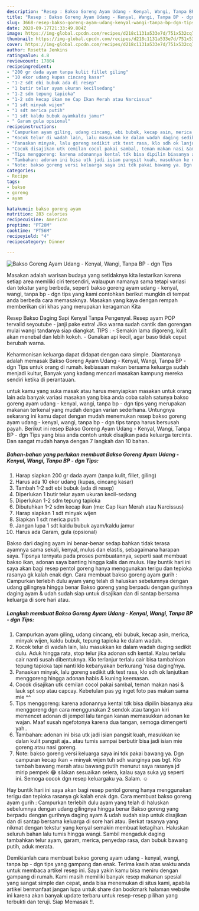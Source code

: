 ```yaml
---
description: "Resep : Bakso Goreng Ayam Udang - Kenyal, Wangi, Tanpa BP - dgn Tips Terbukti"
title: "Resep : Bakso Goreng Ayam Udang - Kenyal, Wangi, Tanpa BP - dgn Tips Terbukti"
slug: 3668-resep-bakso-goreng-ayam-udang-kenyal-wangi-tanpa-bp-dgn-tips-terbukti
date: 2020-09-17T21:33:49.804Z
image: https://img-global.cpcdn.com/recipes/d218c1131a533e7d/751x532cq70/bakso-goreng-ayam-udang-kenyal-wangi-tanpa-bp-dgn-tips-foto-resep-utama.jpg
thumbnail: https://img-global.cpcdn.com/recipes/d218c1131a533e7d/751x532cq70/bakso-goreng-ayam-udang-kenyal-wangi-tanpa-bp-dgn-tips-foto-resep-utama.jpg
cover: https://img-global.cpcdn.com/recipes/d218c1131a533e7d/751x532cq70/bakso-goreng-ayam-udang-kenyal-wangi-tanpa-bp-dgn-tips-foto-resep-utama.jpg
author: Rosetta Jenkins
ratingvalue: 4.8
reviewcount: 17804
recipeingredient:
- "200 gr dada ayam tanpa kulit fillet giling"
- "10 ekor udang kupas cincang kasar"
- "1-2 sdt ebi bubuk ada di resep"
- "1 butir telur ayam ukuran kecilsedang"
- "1-2 sdm tepung tapioka"
- "1-2 sdm kecap ikan me Cap Ikan Merah atau Narcissus"
- "1 sdt minyak wijen"
- "1 sdt merica putih"
- "1 sdt kaldu bubuk ayamkaldu jamur"
- " Garam gula opsional"
recipeinstructions:
- "Campurkan ayam giling, udang cincang, ebi bubuk, kecap asin, merica, minyak wijen, kaldu bubuk, tepung tapioka ke dalam wadah."
- "Kocok telur di wadah lain, lalu masukkan ke dalam wadah daging sedikit dulu. Aduk hingga rata, stop telur jika adonan sdh kental. Kalau terlalu cair nanti susah dibentuknya. Klo terlanjur terlalu cair bisa tambahkan tepung tapioka tapi nanti klo kebanyakan berkurang &#39;rasa daging&#39;nya."
- "Panaskan minyak, lalu goreng sedikit utk test rasa, klo sdh ok lanjutkan menggoreng hingga adonan habis &amp; kuning keemasan."
- "Cocok disajikan utk cemilan cocol pakai sambal, teman makan nasi &amp; lauk spt sop atau capcay. Kebetulan pas yg inget foto pas makan sama mie ^^"
- "Tips menggoreng: karena adonannya kental tdk bisa dipilin biasanya aku menggoreng dgn cara menggunakan 2 sendok atau tangan kiri memencet adonan di jempol lalu tangan kanan memasukkan adonan ke wajan. Maaf susah ngefotonya karena dua tangan, semoga dimengerti yah.."
- "Tambahan: adonan ini bisa utk jadi isian pangsit kuah, masukkan ke dalan kulit pangsit aja.. atau tumis sampai berbutir bisa jadi isian mie goreng atau nasi goreng."
- "Note: bakso goreng versi keluarga saya ini tdk pakai bawang ya. Dgn campuran kecap ikan + minyak wijen tuh sdh wanginya pas bgt. Klo tambah bawang merah atau bawang putih menurut saya rasanya jd mirip pempek 😂 silakan sesuaikan selera, kalau saya suka yg seperti ini. Semoga cocok dgn resep keluargaku ya. Salam. ☺"
categories:
- Recipe
tags:
- bakso
- goreng
- ayam

katakunci: bakso goreng ayam 
nutrition: 283 calories
recipecuisine: American
preptime: "PT20M"
cooktime: "PT56M"
recipeyield: "4"
recipecategory: Dinner

---
```



![Bakso Goreng Ayam Udang - Kenyal, Wangi, Tanpa BP - dgn Tips](https://img-global.cpcdn.com/recipes/d218c1131a533e7d/751x532cq70/bakso-goreng-ayam-udang-kenyal-wangi-tanpa-bp-dgn-tips-foto-resep-utama.jpg)

Masakan adalah warisan budaya yang setidaknya kita lestarikan karena setiap area memiliki ciri tersendiri, walaupun namanya sama tetapi variasi dan tekstur yang berbeda, seperti bakso goreng ayam udang - kenyal, wangi, tanpa bp - dgn tips yang kami contohkan berikut mungkin di tempat anda berbeda cara memasaknya. Masakan yang kaya dengan rempah memberikan ciri khas yang merupakan keragaman Kita

Resep Bakso Daging Sapi Kenyal Tanpa Pengenyal. Resep ayam POP tervalid seyoutube - janji pake extra! Jika warna sudah cantik dan gorengan mulai wangi tandanya siap diangkat. TIPS : - Semakin lama digoreng, kulit akan menebal dan lebih kokoh. - Gunakan api kecil, agar baso tidak cepat berubah warna.

Keharmonisan keluarga dapat didapat dengan cara simple. Diantaranya adalah memasak Bakso Goreng Ayam Udang - Kenyal, Wangi, Tanpa BP - dgn Tips untuk orang di rumah. kebiasaan makan bersama keluarga sudah menjadi kultur, Banyak yang kadang mencari masakan kampung mereka sendiri ketika di perantauan.

untuk kamu yang suka masak atau harus menyiapkan masakan untuk orang lain ada banyak variasi masakan yang bisa anda coba salah satunya bakso goreng ayam udang - kenyal, wangi, tanpa bp - dgn tips yang merupakan makanan terkenal yang mudah dengan varian sederhana. Untungnya sekarang ini kamu dapat dengan mudah menemukan resep bakso goreng ayam udang - kenyal, wangi, tanpa bp - dgn tips tanpa harus bersusah payah.
Berikut ini resep Bakso Goreng Ayam Udang - Kenyal, Wangi, Tanpa BP - dgn Tips yang bisa anda contoh untuk disajikan pada keluarga tercinta. Dan sangat mudah hanya dengan 7 langkah dan 10 bahan.


<!--inarticleads1-->

##### Bahan-bahan yang perlukan membuat Bakso Goreng Ayam Udang - Kenyal, Wangi, Tanpa BP - dgn Tips:

1. Harap siapkan 200 gr dada ayam (tanpa kulit, fillet, giling)
1. Harus ada 10 ekor udang (kupas, cincang kasar)
1. Tambah 1-2 sdt ebi bubuk (ada di resep)
1. Diperlukan 1 butir telur ayam ukuran kecil-sedang
1. Diperlukan 1-2 sdm tepung tapioka
1. Dibutuhkan 1-2 sdm kecap ikan (me: Cap Ikan Merah atau Narcissus)
1. Harap siapkan 1 sdt minyak wijen
1. Siapkan 1 sdt merica putih
1. Jangan lupa 1 sdt kaldu bubuk ayam/kaldu jamur
1. Harus ada  Garam, gula (opsional)


Bakso dari daging ayam ini benar-benar sedap bahkan tidak terasa ayamnya sama sekali, kenyal, mulus dan elastis, sebagaimana harapan saya. Tipsnya ternyata pada proses pembuatannya, seperti saat membuat bakso ikan, adonan saya banting hingga kalis dan mulus. Hay buntik hari ini saya akan bagi resep pentol goreng hanya menggunakan terigu dan tepioka rasanya gk kalah enak dgn. Cara membuat bakso goreng ayam gurih : Campurkan terlebih dulu ayam yang telah di haluskan sebelumnya dengan udang gilingnya hingga benar Bakso goreng yang berpadu dengan gurihnya daging ayam &amp; udah sudah siap untuk disajikan dan di santap bersama keluarga di sore hari atau. 

<!--inarticleads2-->

##### Langkah membuat  Bakso Goreng Ayam Udang - Kenyal, Wangi, Tanpa BP - dgn Tips:

1. Campurkan ayam giling, udang cincang, ebi bubuk, kecap asin, merica, minyak wijen, kaldu bubuk, tepung tapioka ke dalam wadah.
1. Kocok telur di wadah lain, lalu masukkan ke dalam wadah daging sedikit dulu. Aduk hingga rata, stop telur jika adonan sdh kental. Kalau terlalu cair nanti susah dibentuknya. Klo terlanjur terlalu cair bisa tambahkan tepung tapioka tapi nanti klo kebanyakan berkurang &#39;rasa daging&#39;nya.
1. Panaskan minyak, lalu goreng sedikit utk test rasa, klo sdh ok lanjutkan menggoreng hingga adonan habis &amp; kuning keemasan.
1. Cocok disajikan utk cemilan cocol pakai sambal, teman makan nasi &amp; lauk spt sop atau capcay. Kebetulan pas yg inget foto pas makan sama mie ^^
1. Tips menggoreng: karena adonannya kental tdk bisa dipilin biasanya aku menggoreng dgn cara menggunakan 2 sendok atau tangan kiri memencet adonan di jempol lalu tangan kanan memasukkan adonan ke wajan. Maaf susah ngefotonya karena dua tangan, semoga dimengerti yah..
1. Tambahan: adonan ini bisa utk jadi isian pangsit kuah, masukkan ke dalan kulit pangsit aja.. atau tumis sampai berbutir bisa jadi isian mie goreng atau nasi goreng.
1. Note: bakso goreng versi keluarga saya ini tdk pakai bawang ya. Dgn campuran kecap ikan + minyak wijen tuh sdh wanginya pas bgt. Klo tambah bawang merah atau bawang putih menurut saya rasanya jd mirip pempek 😂 silakan sesuaikan selera, kalau saya suka yg seperti ini. Semoga cocok dgn resep keluargaku ya. Salam. ☺


Hay buntik hari ini saya akan bagi resep pentol goreng hanya menggunakan terigu dan tepioka rasanya gk kalah enak dgn. Cara membuat bakso goreng ayam gurih : Campurkan terlebih dulu ayam yang telah di haluskan sebelumnya dengan udang gilingnya hingga benar Bakso goreng yang berpadu dengan gurihnya daging ayam &amp; udah sudah siap untuk disajikan dan di santap bersama keluarga di sore hari atau. Berkat rasanya yang nikmat dengan tekstur yang kenyal semakin membuat ketagihan. Haluskan seluruh bahan lalu tumis hingga wangi. Sambil mengaduk daging tambahkan telur ayam, garam, merica, penyedap rasa, dan bubuk bawang putih, aduk merata. 

Demikianlah cara membuat bakso goreng ayam udang - kenyal, wangi, tanpa bp - dgn tips yang gampang dan enak. Terima kasih atas waktu anda untuk membaca artikel resep ini. Saya yakin kamu bisa meniru dengan gampang di rumah. Kami masih memiliki banyak resep makanan spesial yang sangat simple dan cepat, anda bisa menemukan di situs kami, apabila artikel bermanfaat jangan lupa untuk share dan bookmark halaman website ini karena akan banyak update terbaru untuk resep-resep pilihan yang terbukti dan teruji. Siap Memasak !!. 
